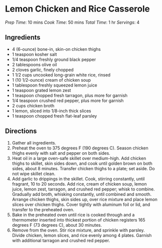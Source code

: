 # Lemon Chicken and Rice Casserole

*Prep Time*: 10 mins
*Cook Time*: 50 mins
*Total Time*: 1 hr
*Servings*: 4

## Ingredients
- 4 (6-ounce) bone-in, skin-on chicken thighs
- 1 teaspoon kosher salt
- 1/4 teaspoon freshly ground black pepper
- 2 tablespoons olive oil
- 2 cloves garlic, finely chopped
- 1 1/2 cups uncooked long-grain white rice, rinsed
- 1 (10 1/2-ounce) cream of chicken soup
- 1 tablespoon freshly squeezed lemon juice
- 1 teaspoon grated lemon zest
- 1 teaspoon chopped fresh tarragon, plus more for garnish
- 1/4 teaspoon crushed red pepper, plus more for garnish
- 2 cups chicken broth
- 1 lemon, sliced into 1/8-inch thick slices
- 1 teaspoon chopped fresh flat-leaf parsley

## Directions
1. Gather all ingredients.
2. Preheat the oven to 375 degrees F (190 degrees C). Season chicken thighs evenly with salt
and pepper on both sides.
3. Heat oil in a large oven-safe skillet over medium-high. Add chicken thighs to skillet, skin
sides down, and cook until golden brown on both sides, about 8 minutes. Transfer chicken
thighs to a plate; set aside. Do not wipe skillet clean.
4. Add garlic to drippings in the skillet. Cook, stirring constantly, until fragrant, 10 to 20 seconds.
Add rice, cream of chicken soup, lemon juice, lemon zest, tarragon, and crushed red pepper;
whisk to combine. Gradually add broth, whisking constantly, until combined and smooth.
Arrange chicken thighs, skin sides up, over rice mixture and place lemon slices over chicken
thighs. Cover tightly with aluminum foil or lid, and transfer to the preheated oven.
5. Bake in the preheated oven until rice is cooked through and a thermometer inserted into
thickest portion of chicken registers 165 degrees F (73 degrees C), about 30 minutes.
6. Remove from the oven. Stir rice mixture, and sprinkle with parsley. Divide chicken, lemon
slices, and rice evenly among 4 plates. Garnish with
additional tarragon and crushed red pepper.